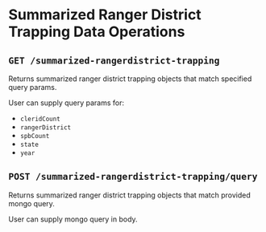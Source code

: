 # Summarized Ranger District Trapping Data Operations

## `GET /summarized-rangerdistrict-trapping`

Returns summarized ranger district trapping objects that match specified query params.

User can supply query params for:

- `cleridCount`
- `rangerDistrict`
- `spbCount`
- `state`
- `year`

## `POST /summarized-rangerdistrict-trapping/query`

Returns summarized ranger district trapping objects that match provided mongo query.

User can supply mongo query in body.
